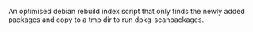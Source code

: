 An optimised debian rebuild index script that only finds the newly added packages and copy to a tmp dir to run dpkg-scanpackages.
